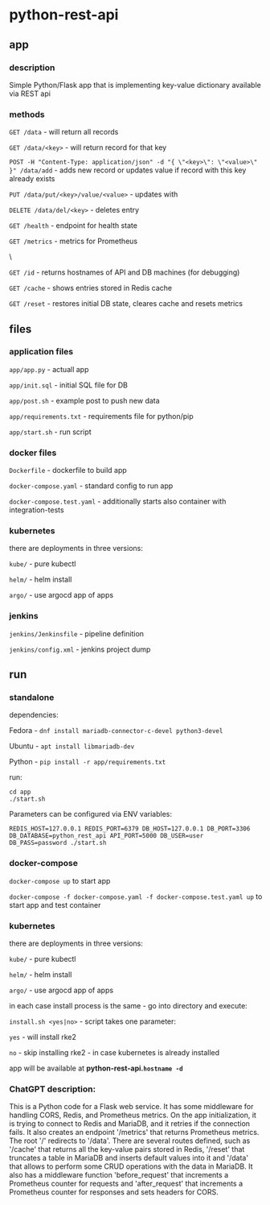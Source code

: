 # python-rest-api       

## app

### description

Simple Python/Flask app that is implementing key-value dictionary available via REST api

### methods

`GET /data` - will return all records

`GET /data/<key>` - will return record for that key
    
`POST -H "Content-Type: application/json" -d "{ \"<key>\": \"<value>\" }" /data/add` - adds new record or updates value if record with this key already exists

`PUT /data/put/<key>/value/<value>` - updates <key> with <value>

`DELETE /data/del/<key>` - deletes <key> entry

`GET /health` - endpoint for health state

`GET /metrics` - metrics for Prometheus

\

`GET /id` - returns hostnames of API and DB machines (for debugging)

`GET /cache` - shows entries stored in Redis cache

`GET /reset` - restores initial DB state, cleares cache and resets metrics

## files

### application files

`app/app.py` - actuall app

`app/init.sql` - initial SQL file for DB
    
`app/post.sh` - example post to push new data

`app/requirements.txt` - requirements file for python/pip

`app/start.sh` - run script
       
### docker files

`Dockerfile` - dockerfile to build app

`docker-compose.yaml` - standard config to run app    

`docker-compose.test.yaml` - additionally starts also container with integration-tests

### kubernetes

there are deployments in three versions:

`kube/` - pure kubectl

`helm/` - helm install

`argo/` - use argocd app of apps

### jenkins

`jenkins/Jenkinsfile` - pipeline definition

`jenkins/config.xml` - jenkins project dump
  
## run

### standalone

dependencies:

Fedora - `dnf install mariadb-connector-c-devel python3-devel`

Ubuntu - `apt install libmariadb-dev`

Python - `pip install -r app/requirements.txt`

run:

```
cd app
./start.sh
```
Parameters can be configured via ENV variables:

```
REDIS_HOST=127.0.0.1 REDIS_PORT=6379 DB_HOST=127.0.0.1 DB_PORT=3306 DB_DATABASE=python_rest_api API_PORT=5000 DB_USER=user DB_PASS=password ./start.sh
```

### docker-compose

`docker-compose up` to start app

`docker-compose -f docker-compose.yaml -f docker-compose.test.yaml up` to start app and test container

### kubernetes

there are deployments in three versions:

`kube/` - pure kubectl

`helm/` - helm install

`argo/` - use argocd app of apps



in each case install process is the same - go into directory and execute:


`install.sh <yes|no>` - script takes one parameter:

`yes` - will install rke2
    
`no` - skip installing rke2 - in case kubernetes is already installed

app will be available at **python-rest-api.`hostname -d`**

### ChatGPT description:

This is a Python code for a Flask web service. It has some middleware for handling CORS, Redis, and Prometheus metrics. On the app initialization, it is trying to connect to Redis and MariaDB, and it retries if the connection fails.
It also creates an endpoint '/metrics' that returns Prometheus metrics. The root '/' redirects to '/data'. There are several routes defined, such as '/cache' that returns all the key-value pairs stored in Redis, '/reset' that truncates a table in MariaDB and inserts default values into it and '/data' that allows to perform some CRUD operations with the data in MariaDB. It also has a middleware function 'before_request' that increments a Prometheus counter for requests and 'after_request' that increments a Prometheus counter for responses and sets headers for CORS.
